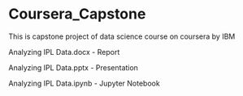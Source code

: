 # Coursera_Capstone
This is capstone project of data science course on coursera by IBM


Analyzing IPL Data.docx - Report

Analyzing IPL Data.pptx - Presentation

Analyzing IPL Data.ipynb - Jupyter Notebook
